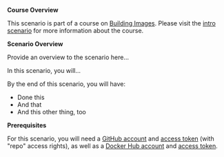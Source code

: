 **Course Overview**

This scenario is part of a course on [Building Images](https://www.katacoda.com/ciberkleid/courses/building-images).
Please visit the [intro scenario](https://www.katacoda.com/ciberkleid/courses/building-images/building-images-00-course-intro) for more information about the course.

**Scenario Overview**

Provide an overview to the scenario here...

In this scenario, you will...

By the end of this scenario, you will have:

* Done this
* And that
* And this other thing, too

**Prerequisites** 

For this scenario, you will need a [GitHub account](https://github.com) and [access token](https://help.github.com/en/github/authenticating-to-github/creating-a-personal-access-token-for-the-command-line) (with "repo" access rights), as well as a [Docker Hub account](https://hub.docker.com) and [access token](https://docs.docker.com/docker-hub/access-tokens).
